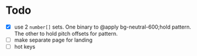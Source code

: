 # Todo

- [x] use 2 `number[]` sets. One binary to @apply bg-neutral-600;hold pattern. The other to hold pitch offsets for pattern.
- [ ] make separate page for landing
- [ ] hot keys
